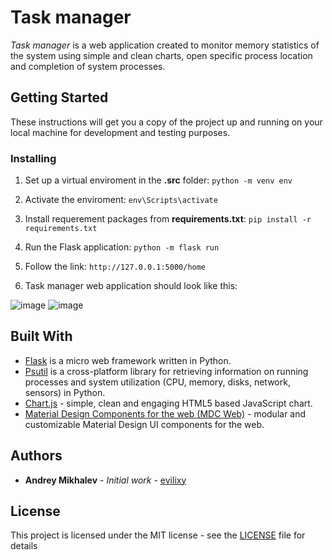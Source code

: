 # Task manager
*Task manager* is a web application created to monitor memory statistics of the system using simple and clean charts, open specific process location and completion of system processes.

## Getting Started

These instructions will get you a copy of the project up and running on your local machine for development and testing purposes.

### Installing

1. Set up a virtual enviroment in the **.src** folder: `python -m venv env`

2. Activate the enviroment: `env\Scripts\activate`

3. Install requerement packages from **requirements.txt**: `pip install -r requirements.txt`

4. Run the Flask application: `python -m flask run`

5. Follow the link: `http://127.0.0.1:5000/home`

6. Task manager web application should look like this:

![image](https://user-images.githubusercontent.com/43108741/69247694-dba47700-0bbb-11ea-9fc1-23bf464cee87.png)
![image](https://user-images.githubusercontent.com/43108741/69247775-0d1d4280-0bbc-11ea-8113-32f172128381.png)

## Built With

* [Flask](http://flask.palletsprojects.com/en/1.1.x/) is a micro web framework written in Python.
* [Psutil](https://psutil.readthedocs.io/en/latest/) is a cross-platform library for retrieving information on running processes and system utilization (CPU, memory, disks, network, sensors) in Python.
* [Chart.js](https://www.chartjs.org/docs/latest/) - simple, clean and engaging HTML5 based JavaScript chart.
* [Material Design Components for the web (MDC Web)](https://material.io/develop/web/) - modular and customizable Material Design UI components for the web.

## Authors

* **Andrey Mikhalev** - *Initial work* - [evilixy](https://github.com/evilixy)

## License

This project is licensed under the MIT license - see the [LICENSE](LICENSE) file for details

